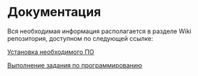 # Документация

Вся необходимая информация располагается в разделе Wiki репозитория, доступном по следующей ссылке:

[Установка необходимого ПО](https://github.com/devops-practical-classes-25/documentation.wiki.git)

[Выполнение задания по программированию](https://github.com/devops-practical-classes-25/documentation.wiki.git)